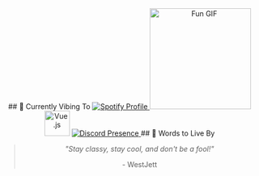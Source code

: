 <div align="center">
  ## 🎵 Currently Vibing To
  <a href="https://open.spotify.com/user/fb73ooo5k3vbhnbarneqgc3sr">
    <img src="https://spotify-github-profile.kittinanx.com/api/view.svg?uid=fb73ooo5k3vbhnbarneqgc3sr&cover_image=true&theme=default&show_offline=true&background_color=000000&interchange=true&bar_color=11ff00&bar_color_cover=false" alt="Spotify Profile" />
  </a>
  <img src="https://media3.giphy.com/media/11lxCeKo6cHkJy/200w.gif" height="200" alt="Fun GIF">
  <img src="https://cdn.jsdelivr.net/gh/devicons/devicon/icons/vuejs/vuejs-original.svg" height="50" alt="Vue.js" title="Vue.js"/>
  <a href="https://discord.com/users/711705576844951552">
    <img src="https://lanyard.cnrad.dev/api/711705576844951552" alt="Discord Presence">
  </a>
  ## 📜 Words to Live By
  <blockquote>
    <p><em>"Stay classy, stay cool, and don't be a fool!"</em></p>
    <footer>- WestJett</footer>
  </blockquote>
</div>
